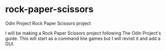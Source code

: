 # rock-paper-scissors
Odin Project Rock Paper Scissors project

I will be making a Rock Paper Scissors project following The Odin Project's guide. This will start as a command line games but I will revisit it and add a GUI.